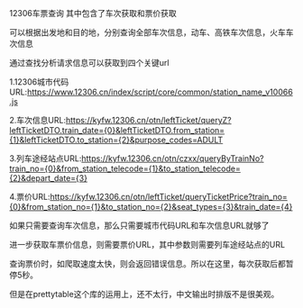 12306车票查询
其中包含了车次获取和票价获取

可以根据出发地和目的地，分别查询全部车次信息，动车、高铁车次信息，火车车次信息

通过查找分析请求信息可以获取到四个关键url

1.12306城市代码URL:https://www.12306.cn/index/script/core/common/station_name_v10066.js

2.车次信息URL:https://kyfw.12306.cn/otn/leftTicket/queryZ?leftTicketDTO.train_date={0}&leftTicketDTO.from_station={1}&leftTicketDTO.to_station={2}&purpose_codes=ADULT

3.列车途经站点URL:https://kyfw.12306.cn/otn/czxx/queryByTrainNo?train_no={0}&from_station_telecode={1}&to_station_telecode={2}&depart_date={3}

4.票价URL:https://kyfw.12306.cn/otn/leftTicket/queryTicketPrice?train_no={0}&from_station_no={1}&to_station_no={2}&seat_types={3}&train_date={4}


如果只需要查询车次信息，那么只需要城市代码URL和车次信息URL就够了

进一步获取车票价信息，则需要票价URL，其中参数则需要列车途经站点的URL

查询票价时，如爬取速度太快，则会返回错误信息。所以在这里，每次获取后都暂停5秒。


但是在prettytable这个库的运用上，还不太行，中文输出时排版不是很美观。